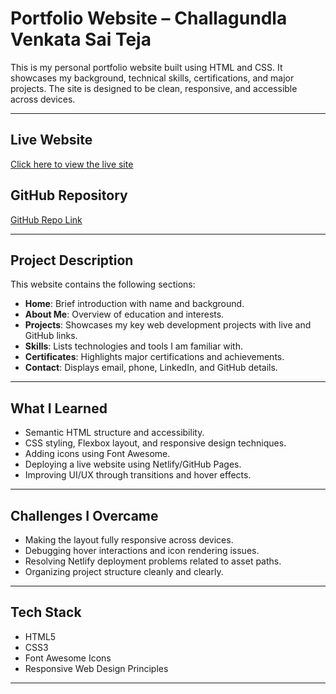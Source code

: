 # Portfolio Website – Challagundla Venkata Sai Teja

This is my personal portfolio website built using HTML and CSS. It showcases my background, technical skills, certifications, and major projects. The site is designed to be clean, responsive, and accessible across devices.

---

## Live Website
[Click here to view the live site](https://myportfolio6077.netlify.app/)  

## GitHub Repository
[GitHub Repo Link](https://github.com/venkatasaiteja6077/myPortfolio)  

---

## Project Description

This website contains the following sections:

- **Home**: Brief introduction with name and background.
- **About Me**: Overview of education and interests.
- **Projects**: Showcases my key web development projects with live and GitHub links.
- **Skills**: Lists technologies and tools I am familiar with.
- **Certificates**: Highlights major certifications and achievements.
- **Contact**: Displays email, phone, LinkedIn, and GitHub details.

---

## What I Learned

- Semantic HTML structure and accessibility.
- CSS styling, Flexbox layout, and responsive design techniques.
- Adding icons using Font Awesome.
- Deploying a live website using Netlify/GitHub Pages.
- Improving UI/UX through transitions and hover effects.

---

## Challenges I Overcame

- Making the layout fully responsive across devices.
- Debugging hover interactions and icon rendering issues.
- Resolving Netlify deployment problems related to asset paths.
- Organizing project structure cleanly and clearly.

---

## Tech Stack

- HTML5
- CSS3
- Font Awesome Icons
- Responsive Web Design Principles

---


